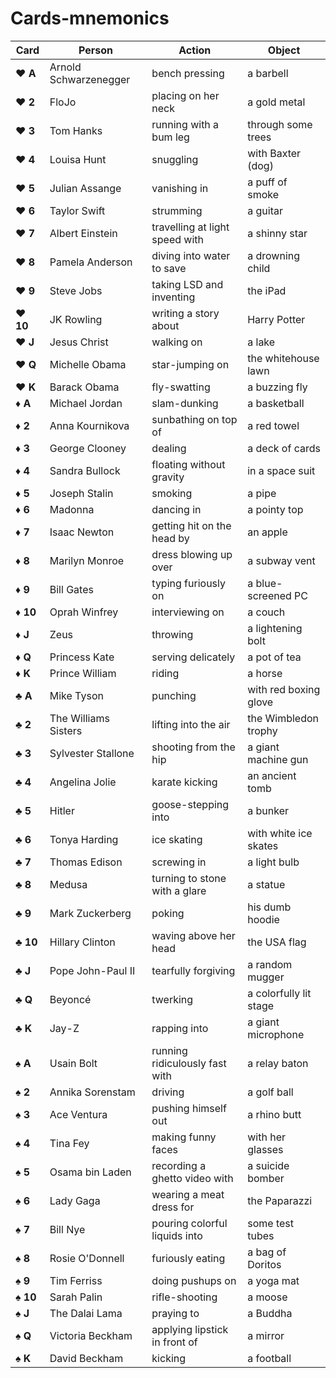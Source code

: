 Cards-mnemonics
===============

| Card              | Person                | Action                         | Object                   |
| ----------------- | --------------------- | ------------------------------ | ------------------------ |
| :hearts: **A**    | Arnold Schwarzenegger | bench pressing                 | a barbell                |
| :hearts: **2**    | FloJo                 | placing on her neck            | a gold metal             |
| :hearts: **3**    | Tom Hanks             | running with a bum leg         | through some trees       |
| :hearts: **4**    | Louisa Hunt           | snuggling                      | with Baxter (dog)        |
| :hearts: **5**    | Julian Assange        | vanishing in                   | a puff of smoke          |
| :hearts: **6**    | Taylor Swift          | strumming                      | a guitar                 |
| :hearts: **7**    | Albert Einstein       | travelling at light speed with | a shinny star            |
| :hearts: **8**    | Pamela Anderson       | diving into water to save      | a drowning child         |
| :hearts: **9**    | Steve Jobs            | taking LSD and inventing       | the iPad                 |
| :hearts: **10**   | JK Rowling            | writing a story about          | Harry Potter             |
| :hearts: **J**    | Jesus Christ          | walking on                     | a lake                   |
| :hearts: **Q**    | Michelle Obama        | star-jumping on                | the whitehouse lawn      |
| :hearts: **K**    | Barack Obama          | fly-swatting                   | a buzzing fly            |
| :diamonds: **A**  | Michael Jordan        | slam-dunking                   | a basketball             |
| :diamonds: **2**  | Anna Kournikova       | sunbathing on top of           | a red towel              |
| :diamonds: **3**  | George Clooney        | dealing                        | a deck of cards          |
| :diamonds: **4**  | Sandra Bullock        | floating without gravity       | in a space suit          |
| :diamonds: **5**  | Joseph Stalin         | smoking                        | a pipe                   |
| :diamonds: **6**  | Madonna               | dancing in                     | a pointy top             |
| :diamonds: **7**  | Isaac Newton          | getting hit on the head by     | an apple                 |
| :diamonds: **8**  | Marilyn Monroe        | dress blowing up over          | a subway vent            |
| :diamonds: **9**  | Bill Gates            | typing furiously on            | a blue-screened PC       |
| :diamonds: **10** | Oprah Winfrey         | interviewing on                | a couch                  |
| :diamonds: **J**  | Zeus                  | throwing                       | a lightening bolt        |
| :diamonds: **Q**  | Princess Kate         | serving delicately             | a pot of tea             |
| :diamonds: **K**  | Prince William        | riding                         | a horse                  |
| :clubs: **A**     | Mike Tyson            | punching                       | with red boxing glove    |
| :clubs: **2**     | The Williams Sisters  | lifting into the air           | the Wimbledon trophy     |
| :clubs: **3**     | Sylvester Stallone    | shooting from the hip          | a giant machine gun      |
| :clubs: **4**     | Angelina Jolie        | karate kicking                 | an ancient tomb          |
| :clubs: **5**     | Hitler                | goose-stepping into            | a bunker                 |
| :clubs: **6**     | Tonya Harding         | ice skating                    | with white ice skates    |
| :clubs: **7**     | Thomas Edison         | screwing in                    | a light bulb             |
| :clubs: **8**     | Medusa                | turning to stone with a glare  | a statue                 |
| :clubs: **9**     | Mark Zuckerberg       | poking                         | his dumb hoodie          |
| :clubs: **10**    | Hillary Clinton       | waving above her head          | the USA flag             |
| :clubs: **J**     | Pope John-Paul II     | tearfully forgiving            | a random mugger          |
| :clubs: **Q**     | Beyoncé               | twerking                       | a colorfully lit stage   |
| :clubs: **K**     | Jay-Z                 | rapping into                   | a giant microphone       |
| :spades: **A**    | Usain Bolt            | running ridiculously fast with | a relay baton            |
| :spades: **2**    | Annika Sorenstam      | driving                        | a golf ball              |
| :spades: **3**    | Ace Ventura           | pushing himself out            | a rhino butt             |
| :spades: **4**    | Tina Fey              | making funny faces             | with her glasses         |
| :spades: **5**    | Osama bin Laden       | recording a ghetto video with  | a suicide bomber         |
| :spades: **6**    | Lady Gaga             | wearing a meat dress for       | the Paparazzi            |
| :spades: **7**    | Bill Nye              | pouring colorful liquids into  | some test tubes          |
| :spades: **8**    | Rosie O'Donnell       | furiously eating               | a bag of Doritos         |
| :spades: **9**    | Tim Ferriss           | doing pushups on               | a yoga mat               |
| :spades: **10**   | Sarah Palin           | rifle-shooting                 | a moose                  |
| :spades: **J**    | The Dalai Lama        | praying to                     | a Buddha                 |
| :spades: **Q**    | Victoria Beckham      | applying lipstick in front of  | a mirror                 |
| :spades: **K**    | David Beckham         | kicking                        | a football               |
